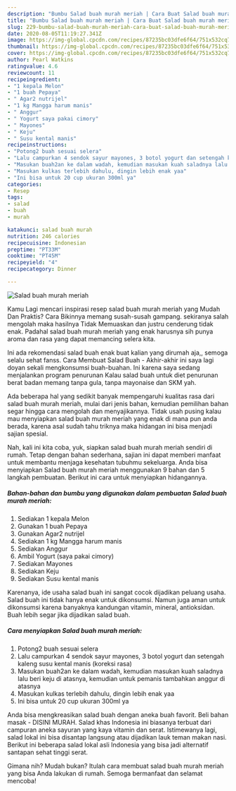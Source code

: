 ```yaml
---
description: "Bumbu Salad buah murah meriah | Cara Buat Salad buah murah meriah Yang Sempurna"
title: "Bumbu Salad buah murah meriah | Cara Buat Salad buah murah meriah Yang Sempurna"
slug: 229-bumbu-salad-buah-murah-meriah-cara-buat-salad-buah-murah-meriah-yang-sempurna
date: 2020-08-05T11:19:27.341Z
image: https://img-global.cpcdn.com/recipes/87235bc03dfe6f64/751x532cq70/salad-buah-murah-meriah-foto-resep-utama.jpg
thumbnail: https://img-global.cpcdn.com/recipes/87235bc03dfe6f64/751x532cq70/salad-buah-murah-meriah-foto-resep-utama.jpg
cover: https://img-global.cpcdn.com/recipes/87235bc03dfe6f64/751x532cq70/salad-buah-murah-meriah-foto-resep-utama.jpg
author: Pearl Watkins
ratingvalue: 4.6
reviewcount: 11
recipeingredient:
- "1 kepala Melon"
- "1 buah Pepaya"
- " Agar2 nutrijel"
- "1 kg Mangga harum manis"
- " Anggur"
- " Yogurt saya pakai cimory"
- " Mayones"
- " Keju"
- " Susu kental manis"
recipeinstructions:
- "Potong2 buah sesuai selera"
- "Lalu campurkan 4 sendok sayur mayones, 3 botol yogurt dan setengah kaleng susu kental manis (koreksi rasa)"
- "Masukan buah2an ke dalam wadah, kemudian masukan kuah saladnya lalu beri keju di atasnya, kemudian untuk pemanis tambahkan anggur di atasnya"
- "Masukan kulkas terlebih dahulu, dingin lebih enak yaa"
- "Ini bisa untuk 20 cup ukuran 300ml ya"
categories:
- Resep
tags:
- salad
- buah
- murah

katakunci: salad buah murah 
nutrition: 246 calories
recipecuisine: Indonesian
preptime: "PT33M"
cooktime: "PT45M"
recipeyield: "4"
recipecategory: Dinner

---
```



![Salad buah murah meriah](https://img-global.cpcdn.com/recipes/87235bc03dfe6f64/751x532cq70/salad-buah-murah-meriah-foto-resep-utama.jpg)

Kamu Lagi mencari inspirasi resep salad buah murah meriah yang Mudah Dan Praktis? Cara Bikinnya memang susah-susah gampang. sekiranya salah mengolah maka hasilnya Tidak Memuaskan dan justru cenderung tidak enak. Padahal salad buah murah meriah yang enak harusnya sih punya aroma dan rasa yang dapat memancing selera kita.

Ini ada rekomendasi salad buah enak buat kalian yang dirumah aja,, semoga selalu sehat fanss. Cara Membuat Salad Buah - Akhir-akhir ini saya lagi doyan sekali mengkonsumsi buah-buahan. Ini karena saya sedang menjalankan program penurunan Kalau salad buah untuk diet penurunan berat badan memang tanpa gula, tanpa mayonaise dan SKM yah.

Ada beberapa hal yang sedikit banyak mempengaruhi kualitas rasa dari salad buah murah meriah, mulai dari jenis bahan, kemudian pemilihan bahan segar hingga cara mengolah dan menyajikannya. Tidak usah pusing kalau mau menyiapkan salad buah murah meriah yang enak di mana pun anda berada, karena asal sudah tahu triknya maka hidangan ini bisa menjadi sajian spesial.


Nah, kali ini kita coba, yuk, siapkan salad buah murah meriah sendiri di rumah. Tetap dengan bahan sederhana, sajian ini dapat memberi manfaat untuk membantu menjaga kesehatan tubuhmu sekeluarga. Anda bisa menyiapkan Salad buah murah meriah menggunakan 9 bahan dan 5 langkah pembuatan. Berikut ini cara untuk menyiapkan hidangannya.

<!--inarticleads1-->

##### Bahan-bahan dan bumbu yang digunakan dalam pembuatan Salad buah murah meriah:

1. Sediakan 1 kepala Melon
1. Gunakan 1 buah Pepaya
1. Gunakan  Agar2 nutrijel
1. Sediakan 1 kg Mangga harum manis
1. Sediakan  Anggur
1. Ambil  Yogurt (saya pakai cimory)
1. Sediakan  Mayones
1. Sediakan  Keju
1. Sediakan  Susu kental manis


Karenanya, ide usaha salad buah ini sangat cocok dijadikan peluang usaha. Salad buah ini tidak hanya enak untuk dikonsumsi. Namun juga aman untuk dikonsumsi karena banyaknya kandungan vitamin, mineral, antioksidan. Buah lebih segar jika dijadikan salad buah. 

<!--inarticleads2-->

##### Cara menyiapkan Salad buah murah meriah:

1. Potong2 buah sesuai selera
1. Lalu campurkan 4 sendok sayur mayones, 3 botol yogurt dan setengah kaleng susu kental manis (koreksi rasa)
1. Masukan buah2an ke dalam wadah, kemudian masukan kuah saladnya lalu beri keju di atasnya, kemudian untuk pemanis tambahkan anggur di atasnya
1. Masukan kulkas terlebih dahulu, dingin lebih enak yaa
1. Ini bisa untuk 20 cup ukuran 300ml ya


Anda bisa mengkreasikan salad buah dengan aneka buah favorit. Beli bahan masak - DISINI MURAH. Salad khas Indonesia ini biasanya terbuat dari campuran aneka sayuran yang kaya vitamin dan serat. Istimewanya lagi, salad lokal ini bisa disantap langsung atau dijadikan lauk teman makan nasi. Berikut ini beberapa salad lokal asli Indonesia yang bisa jadi alternatif santapan sehat tinggi serat. 

Gimana nih? Mudah bukan? Itulah cara membuat salad buah murah meriah yang bisa Anda lakukan di rumah. Semoga bermanfaat dan selamat mencoba!
